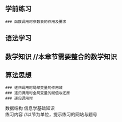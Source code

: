 ## 学前练习  
    ### 函数调用时参数表的作用及要求
## 语法学习  
    
## 数学知识  //本章节需要整合的数学知识
## 算法思想
    ### 递归调用时局部变量的作用域
    ### 递归调用时全局变量的赋值与还原
    ### 递归调用时
数据结构
信息学基础知识    
练习内容  //以节为单位，提示练习的网站与题号
